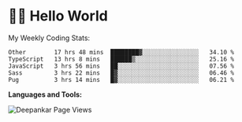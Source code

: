 # 👋🏽 Hello World 

<!--![Deepankar's github stats](https://github-readme-stats.vercel.app/api?username=Deep-Codes&count_private=true&show_icons=true&theme=radical)-->
My Weekly Coding Stats:

<!--START_SECTION:waka-->
```text
Other        17 hrs 48 mins  ████████▓░░░░░░░░░░░░░░░░   34.10 % 
TypeScript   13 hrs 8 mins   ██████▒░░░░░░░░░░░░░░░░░░   25.16 % 
JavaScript   3 hrs 56 mins   ██░░░░░░░░░░░░░░░░░░░░░░░   07.56 % 
Sass         3 hrs 22 mins   █▓░░░░░░░░░░░░░░░░░░░░░░░   06.46 % 
Pug          3 hrs 14 mins   █▓░░░░░░░░░░░░░░░░░░░░░░░   06.21 % 
```
<!--END_SECTION:waka-->

**Languages and Tools:**



<p align="left"> <img src="https://komarev.com/ghpvc/?username=Deep-Codes&label=Views&color=blue&style=plastic" alt="Deepankar Page Views" /> </p>
